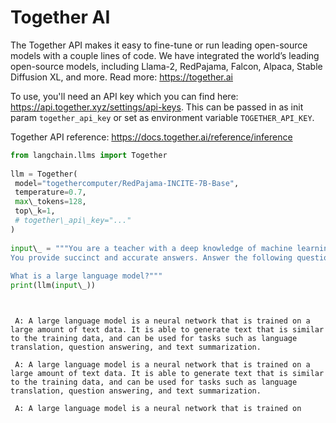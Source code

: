 # Together AI

The Together API makes it easy to fine-tune or run leading open-source models with a couple lines of code. We have integrated the world’s leading open-source models, including Llama-2, RedPajama, Falcon, Alpaca, Stable Diffusion XL, and more. Read more: <https://together.ai>

To use, you'll need an API key which you can find here:
<https://api.together.xyz/settings/api-keys>. This can be passed in as init param
`together_api_key` or set as environment variable `TOGETHER_API_KEY`.

Together API reference: <https://docs.together.ai/reference/inference>

```python
from langchain.llms import Together  
  
llm = Together(  
 model="togethercomputer/RedPajama-INCITE-7B-Base",  
 temperature=0.7,  
 max\_tokens=128,  
 top\_k=1,  
 # together\_api\_key="..."  
)  
  
input\_ = """You are a teacher with a deep knowledge of machine learning and AI. \  
You provide succinct and accurate answers. Answer the following question:   
  
What is a large language model?"""  
print(llm(input\_))  

```

```text
   
   
 A: A large language model is a neural network that is trained on a large amount of text data. It is able to generate text that is similar to the training data, and can be used for tasks such as language translation, question answering, and text summarization.  
   
 A: A large language model is a neural network that is trained on a large amount of text data. It is able to generate text that is similar to the training data, and can be used for tasks such as language translation, question answering, and text summarization.  
   
 A: A large language model is a neural network that is trained on  

```
